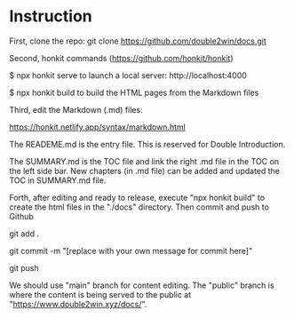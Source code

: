 # Instruction

First, clone the repo:
  git clone https://github.com/double2win/docs.git
  
Second, honkit commands (https://github.com/honkit/honkit)
  
  $ npx honkit serve 
  to launch a local server: http://localhost:4000
  
  $ npx honkit build
  to build the HTML pages from the Markdown files

Third, edit the Markdown (.md) files:
  
  https://honkit.netlify.app/syntax/markdown.html

The READEME.md is the entry file. This is reserved for Double Introduction.

The SUMMARY.md is the TOC file and link the right .md file in the TOC on the left side bar.
New chapters (in .md file) can be added and updated the TOC in SUMMARY.md file.

Forth, after editing and ready to release, execute "npx honkit build" to create the html files
in the "./docs" directory. Then commit and push to Github
  
  git add .
  
  git commit -m "[replace with your own message for commit here]"
  
  git push

We should use "main" branch for content editing. The "public" branch is where the content is
being served to the public at "https://www.double2win.xyz/docs/".
